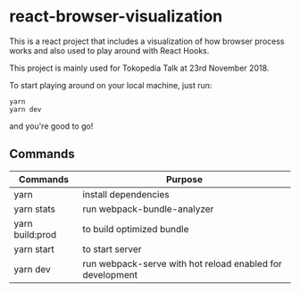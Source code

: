# react-browser-visualization

This is a react project that includes a visualization of how browser process works
and also used to play around with React Hooks.

This project is mainly used for Tokopedia Talk at 23rd November 2018.

To start playing around on your local machine, just run:

```
yarn
yarn dev
```

and you're good to go!

## Commands
| Commands        | Purpose                                                   |
|-----------------|-----------------------------------------------------------|
| yarn            | install dependencies                                      |
| yarn stats      | run webpack-bundle-analyzer                               |
| yarn build:prod | to build optimized bundle                                 |
| yarn start      | to start server                                           |
| yarn dev        | run webpack-serve with hot reload enabled for development |

 

 
